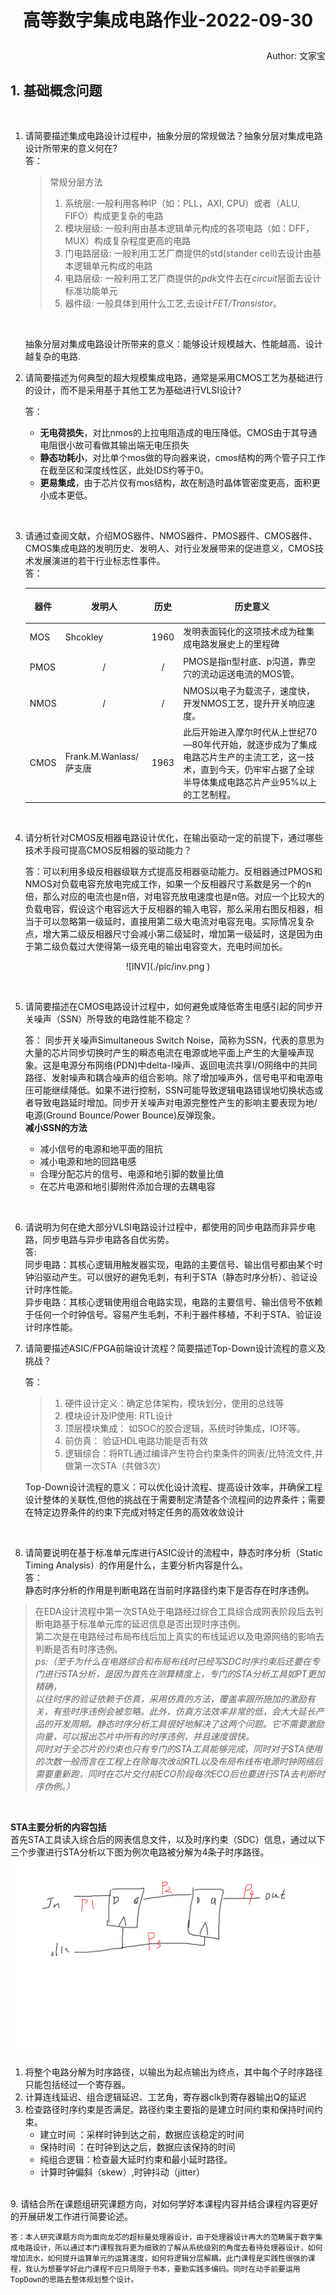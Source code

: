 # <p align="middle">高等数字集成电路作业-2022-09-30  </p>  
<p align="right">Author: 文家宝</p>  

## 1. 基础概念问题
<br>

1.  请简要描述集成电路设计过程中，抽象分层的常规做法？抽象分层对集成电路设计所带来的意义何在?  
答：

    > 常规分层方法  
    > 1. 系统层:  一般利用各种IP（如：PLL，AXI, CPU）或者（ALU, FIFO）构成更复杂的电路
    > 2. 模块层级:   一般利用由基本逻辑单元构成的各项电路（如：DFF，MUX）构成复杂程度更高的电路
    > 3. 门电路层级: 一般利用工艺厂商提供的std(stander cell)去设计由基本逻辑单元构成的电路
    > 4. 电路层级:   一般利用工艺厂商提供的*pdk*文件去在*circuit*层面去设计标准功能单元
    > 5. 器件级:     一般具体到用什么工艺,去设计*FET/Transistor*。

    <br />



    抽象分层对集成电路设计所带来的意义：能够设计规模越大、性能越高、设计越复杂的电路.  




2.  请简要描述为何典型的超大规模集成电路，通常是采用CMOS工艺为基础进行的设计，而不是采用基于其他工艺为基础进行VLSI设计?

    答：
    - **无电荷损失**，对比nmos的上拉电阻造成的电压降低。CMOS由于其导通电阻很小故可看做其输出端无电压损失
    - **静态功耗小**，对比单个mos做的导向器来说，cmos结构的两个管子只工作在截至区和深度线性区，此处IDS约等于0。
    - **更易集成**，由于芯片仅有mos结构，故在制造时晶体管密度更高，面积更小成本更低。
  
<br>

3. 请通过查阅文献，介绍MOS器件、NMOS器件、PMOS器件、CMOS器件、CMOS集成电路的发明历史、发明人、对行业发展带来的促进意义，CMOS技术发展演进的若干行业标志性事件。  
    答：  
    
    | <p align="middle">器件</p>  | <p align="middle">发明人</p>  |  <p align="middle">历史</p> | <p align="middle">历史意义</p>  |   
    |---|---|---|---|
    |  MOS | Shcokley  |  1960 | 发明表面钝化的这项技术成为硅集成电路发展史上的里程碑  |   
    | PMOS  | <p align="middle">/  </p>  |  <p align="middle">/  </p> | PMOS是指n型衬底、p沟道，靠空穴的流动运送电流的MOS管。  |   
    |  NMOS | <p align="middle">/  </p>  | <p align="middle">/  </p>  |  NMOS以电子为载流子，速度快，开发NMOS工艺，提升开关响应速度。 |   
    |  CMOS | Frank.M.Wanlass/萨支唐  | 1963  |  此后开始进入摩尔时代从上世纪70—80年代开始，就逐步成为了集成电路芯片生产的主流工艺，这一技术，直到今天，仍牢牢占据了全球半导体集成电路芯片产业95%以上的工艺制程。 |   

    <br>

4.  请分析针对CMOS反相器电路设计优化，在输出驱动一定的前提下，通过哪些技术手段可提高CMOS反相器的驱动能力？

    答：可以利用多级反相器级联方式提高反相器驱动能力。反相器通过PMOS和NMOS对负载电容充放电完成工作，如果一个反相器尺寸系数是另一个的n倍，那么对应的电流也是n倍，对电容充放电速度也是n倍。对应一个比较大的负载电容，假设这个电容远大于反相器的输入电容，那么采用右图反相器，相当于可以忽略第一级延时，直接用第二级大电流对电容充电。实际情况复杂点，增大第二级反相器尺寸会减小第二级延时，增加第一级延时，这是因为由于第二级负载过大使得第一级充电的输出电容变大，充电时间加长。

    
<p align="middle">![INV](./pic/inv.png )</p> 


<br>


5.  请简要描述在CMOS电路设计过程中，如何避免或降低寄生电感引起的同步开关噪声（SSN）所导致的电路性能不稳定？

    答：
    同步开关噪声Simultaneous Switch Noise，简称为SSN，代表的意思为大量的芯片同步切换时产生的瞬态电流在电源或地平面上产生的大量噪声现象。这是电源分布网络(PDN)中delta-I噪声、返回电流共享I/O网络中的共同路径、发射噪声和耦合噪声的组合影响。除了增加噪声外，信号电平和电源电压可能继续降低。如果不进行控制，SSN可能导致逻辑电路错误地切换状态或者导致电路延时增加。同步开关噪声对电源完整性产生的影响主要表现为地/电源(Ground Bounce/Power Bounce)反弹现象。  
    **减小SSN的方法**  
    - 减小信号的电源和地平面的阻抗  
    - 减小电源和地的回路电感  
    - 合理分配芯片的信号、电源和地引脚的数量比值  
    - 在芯片电源和地引脚附件添加合理的去耦电容 


  
<br>

6. 请说明为何在绝大部分VLSI电路设计过程中，都使用的同步电路而非异步电路，同步电路与异步电路各自优劣势。  
    答:  
同步电路：其核心逻辑用触发器实现，电路的主要信号、输出信号都由某个时钟沿驱动产生。可以很好的避免毛刺，有利于STA（静态时序分析）、验证设计时序性能。  
异步电路：其核心逻辑使用组合电路实现，电路的主要信号、输出信号不依赖于任何一个时钟信号。容易产生毛刺，不利于器件移植，不利于STA、验证设计时序性能。

7.  请简要描述ASIC/FPGA前端设计流程？简要描述Top-Down设计流程的意义及挑战？

    答： 

    > 1. 硬件设计定义：确定总体架构，模块划分，使用的总线等
    > 2. 模块设计及IP使用: RTL设计
    > 3. 顶层模块集成： 如SOC的胶合逻辑，系统时钟集成，IO环等。
    > 4. 前仿真： 验证HDL电路功能是否有效
    > 5. 逻辑综合：将RTL通过编译产生符合约束条件的网表/比特流文件,并做第一次STA（共做3次）

     Top-Down设计流程的意义：可以优化设计流程、提高设计效率，并确保工程设计整体的关联性,但他的挑战在于需要制定清楚各个流程间的边界条件；需要在特定边界条件的约束下完成对特定任务的高效收敛设计
  
<br>


8. 请简要说明在基于标准单元库进行ASIC设计的流程中，静态时序分析（Static Timing Analysis）的作用是什么，主要分析内容是什么。  
答：  
静态时序分析的作用是判断电路在当前时序路径约束下是否存在时序违例。
> 在EDA设计流程中第一次STA处于电路经过综合工具综合成网表阶段后去判断电路基于标准单元库的延迟信息是否出现时序违例。  
> 第二次是在电路经过布局布线后加上真实的布线延迟以及电源网络的影响去判断是否有时序违例。  
*ps:（至于为什么在电路综合和布局布线时已经写SDC时序约束后还要在专门进行STA分析，是因为首先在测算精度上，专门的STA分析工具如PT更加精确，  
以往时序的验证依赖于仿真，采用仿真的方法，覆盖率跟所施加的激励有关，有些时序违例会被忽略。此外，仿真方法效率非常的低，会大大延长产品的开发周期。静态时序分析工具很好地解决了这两个问题。它不需要激励向量，可以报出芯片中所有的时序违例，并且速度很快。  
同时对于全芯片的约束也只有专门的STA工具能够完成，同时对于STA使用的次数一般而言在工程上在除每次改动RTL以及布局布线布电源时钟网络后需要重新跑，同时在芯片交付前ECO阶段每次ECO后也要进行STA去判断时序伪例。）*
<br>  

**STA主要分析的内容包括**  
首先STA工具读入综合后的网表信息文件，以及时序约束（SDC）信息，通过以下三个步骤进行STA分析以下图为例次电路被分解为4条子时序路径。  
![STA](./pic/STA.png )
1. 将整个电路分解为时序路径，以输出为起点输出为终点，其中每个子时序路径只能包括经过一个寄存器。
2. 计算连线延迟、组合逻辑延迟、工艺角，寄存器clk到寄存器输出Q的延迟
3. 检查路径时序约束是否满足。路径约束主要指的是建立时间约束和保持时间约束。
    - 建立时间 ：采样时钟到达之前，数据应该稳定的时间
    - 保持时间 ：在时钟到达之后，数据应该保持的时间
    - 纯组合逻辑：检查最大延时约束和最小延时路径。
    - 计算时钟偏斜（skew）,时钟抖动（jitter）



<br> 
9.  请结合所在课题组研究课题方向，对如何学好本课程内容并结合课程内容更好的开展研发工作进行简要论述。 

    答：本人研究课题方向为面向龙芯的超标量处理器设计，由于处理器设计再大的范畴属于数字集成电路设计，所以通过本门课程我将更为细致的了解从系统级别的角度去看待处理器设计，如何增加流水，如何提升运算单元的运算速度，如何将逻辑分层解耦。此门课程是实践性很强的课程，我认为想要学好此门课程不应只局限于书本，要勤实践多编码。同时在动手前要运用TopDown的思路去整体规划整个设计。